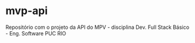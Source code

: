 # mvp-api
Repositório com o projeto da API do MPV - disciplina Dev. Full Stack Básico - Eng. Software PUC RIO
